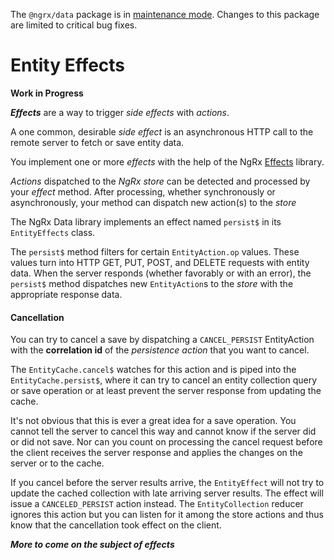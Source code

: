 <div class="alert is-critical">

The `@ngrx/data` package is in <a href="https://github.com/ngrx/platform/issues/4011" target="_blank">maintenance mode</a>.
Changes to this package are limited to critical bug fixes.

</div>

# Entity Effects

**Work in Progress**

**_Effects_** are a way to trigger _side effects_ with _actions_.

A one common, desirable _side effect_ is an asynchronous HTTP call to the remote server to fetch or save entity data.

You implement one or more _effects_ with the help of the NgRx [Effects](guide/effects) library.

_Actions_ dispatched to the _NgRx store_ can be detected and processed by your _effect_ method.
After processing, whether synchronously or asynchronously, your method can dispatch new action(s) to the _store_

The NgRx Data library implements an effect named `persist$` in its `EntityEffects` class.

The `persist$` method filters for certain `EntityAction.op` values.
These values turn into HTTP GET, PUT, POST, and DELETE requests with entity data.
When the server responds (whether favorably or with an error), the `persist$` method dispatches new `EntityAction`s to the _store_ with the appropriate response data.

#### Cancellation

You can try to cancel a save by dispatching a `CANCEL_PERSIST` EntityAction with the
**correlation id** of the _persistence action_ that you want to cancel.

The `EntityCache.cancel$` watches for this action and is piped into
the `EntityCache.persist$`, where it can try to cancel an entity collection query or save operation
or at least prevent the server response from updating the cache.

<div class="alert is-helpful">

It's not obvious that this is ever a great idea for a save operation.
You cannot tell the server to cancel this way and cannot know if the server did or did not save.
Nor can you count on processing the cancel request before the client receives the server response
and applies the changes on the server or to the cache.

If you cancel before the server results arrive, the `EntityEffect` will not try to update
the cached collection with late arriving server results.
The effect will issue a `CANCELED_PERSIST` action instead.
The `EntityCollection` reducer ignores this action but you can listen for it among the store actions
and thus know that the cancellation took effect on the client.

</div>

**_More to come on the subject of effects_**
